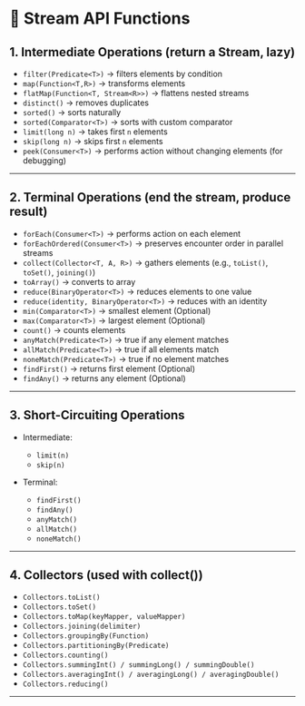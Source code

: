 # 🔹 **Stream API Functions**

## 1. **Intermediate Operations** (return a Stream, lazy)

* `filter(Predicate<T>)` → filters elements by condition
* `map(Function<T,R>)` → transforms elements
* `flatMap(Function<T, Stream<R>>)` → flattens nested streams
* `distinct()` → removes duplicates
* `sorted()` → sorts naturally
* `sorted(Comparator<T>)` → sorts with custom comparator
* `limit(long n)` → takes first `n` elements
* `skip(long n)` → skips first `n` elements
* `peek(Consumer<T>)` → performs action without changing elements (for debugging)

---

## 2. **Terminal Operations** (end the stream, produce result)

* `forEach(Consumer<T>)` → performs action on each element
* `forEachOrdered(Consumer<T>)` → preserves encounter order in parallel streams
* `collect(Collector<T, A, R>)` → gathers elements (e.g., `toList()`, `toSet()`, `joining()`)
* `toArray()` → converts to array
* `reduce(BinaryOperator<T>)` → reduces elements to one value
* `reduce(identity, BinaryOperator<T>)` → reduces with an identity
* `min(Comparator<T>)` → smallest element (Optional)
* `max(Comparator<T>)` → largest element (Optional)
* `count()` → counts elements
* `anyMatch(Predicate<T>)` → true if any element matches
* `allMatch(Predicate<T>)` → true if all elements match
* `noneMatch(Predicate<T>)` → true if no element matches
* `findFirst()` → returns first element (Optional)
* `findAny()` → returns any element (Optional)

---

## 3. **Short-Circuiting Operations**

* Intermediate:

  * `limit(n)`
  * `skip(n)`

* Terminal:

  * `findFirst()`
  * `findAny()`
  * `anyMatch()`
  * `allMatch()`
  * `noneMatch()`

---

## 4. **Collectors (used with collect())**

* `Collectors.toList()`
* `Collectors.toSet()`
* `Collectors.toMap(keyMapper, valueMapper)`
* `Collectors.joining(delimiter)`
* `Collectors.groupingBy(Function)`
* `Collectors.partitioningBy(Predicate)`
* `Collectors.counting()`
* `Collectors.summingInt() / summingLong() / summingDouble()`
* `Collectors.averagingInt() / averagingLong() / averagingDouble()`
* `Collectors.reducing()`
---
